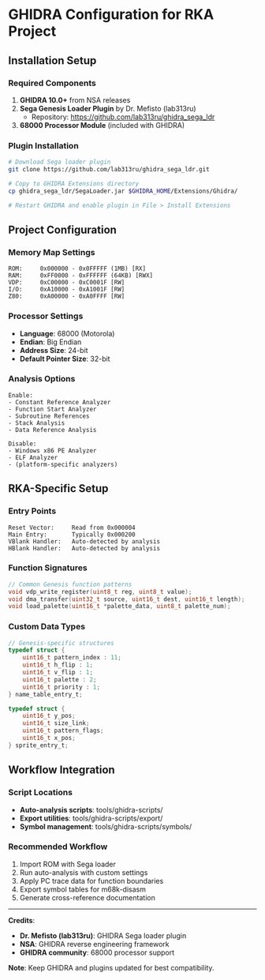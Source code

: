 # GHIDRA Configuration for RKA Project

## Installation Setup

### Required Components
1. **GHIDRA 10.0+** from NSA releases
2. **Sega Genesis Loader Plugin** by Dr. Mefisto (lab313ru)
   - Repository: https://github.com/lab313ru/ghidra_sega_ldr
3. **68000 Processor Module** (included with GHIDRA)

### Plugin Installation
```bash
# Download Sega loader plugin
git clone https://github.com/lab313ru/ghidra_sega_ldr.git

# Copy to GHIDRA Extensions directory
cp ghidra_sega_ldr/SegaLoader.jar $GHIDRA_HOME/Extensions/Ghidra/

# Restart GHIDRA and enable plugin in File > Install Extensions
```

## Project Configuration

### Memory Map Settings
```
ROM:     0x000000 - 0x0FFFFF (1MB) [RX]
RAM:     0xFF0000 - 0xFFFFFF (64KB) [RWX]
VDP:     0xC00000 - 0xC0001F [RW] 
I/O:     0xA10000 - 0xA1001F [RW]
Z80:     0xA00000 - 0xA0FFFF [RW]
```

### Processor Settings
- **Language**: 68000 (Motorola)
- **Endian**: Big Endian
- **Address Size**: 24-bit
- **Default Pointer Size**: 32-bit

### Analysis Options
```
Enable: 
- Constant Reference Analyzer
- Function Start Analyzer  
- Subroutine References
- Stack Analysis
- Data Reference Analysis

Disable:
- Windows x86 PE Analyzer
- ELF Analyzer
- (platform-specific analyzers)
```

## RKA-Specific Setup

### Entry Points
```
Reset Vector:     Read from 0x000004
Main Entry:       Typically 0x000200
VBlank Handler:   Auto-detected by analysis
HBlank Handler:   Auto-detected by analysis
```

### Function Signatures
```c
// Common Genesis function patterns
void vdp_write_register(uint8_t reg, uint8_t value);
void dma_transfer(uint32_t source, uint16_t dest, uint16_t length);
void load_palette(uint16_t *palette_data, uint8_t palette_num);
```

### Custom Data Types
```c
// Genesis-specific structures
typedef struct {
    uint16_t pattern_index : 11;
    uint16_t h_flip : 1;
    uint16_t v_flip : 1; 
    uint16_t palette : 2;
    uint16_t priority : 1;
} name_table_entry_t;

typedef struct {
    uint16_t y_pos;
    uint16_t size_link;
    uint16_t pattern_flags;
    uint16_t x_pos;
} sprite_entry_t;
```

## Workflow Integration

### Script Locations
- **Auto-analysis scripts**: tools/ghidra-scripts/
- **Export utilities**: tools/ghidra-scripts/export/
- **Symbol management**: tools/ghidra-scripts/symbols/

### Recommended Workflow
1. Import ROM with Sega loader
2. Run auto-analysis with custom settings
3. Apply PC trace data for function boundaries
4. Export symbol tables for m68k-disasm
5. Generate cross-reference documentation

---

**Credits**:
- **Dr. Mefisto (lab313ru)**: GHIDRA Sega loader plugin
- **NSA**: GHIDRA reverse engineering framework
- **GHIDRA community**: 68000 processor support

**Note**: Keep GHIDRA and plugins updated for best compatibility.

